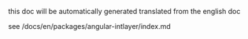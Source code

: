 this doc will be automatically generated translated from the english doc

see /docs/en/packages/angular-intlayer/index.md
